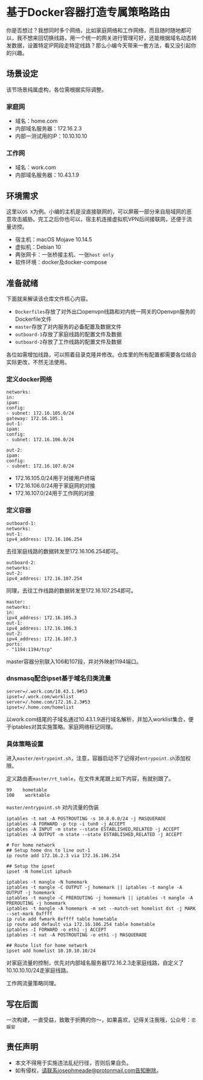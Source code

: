 # 基于Docker容器打造专属策略路由

你是否想过？我想同时多个网络，比如家庭网络和工作网络，而且随时随地都可以，我不想来回切换线路，用一个统一的网关进行管理可好，还能根据域名动态转发数据，设置特定IP网段走特定线路？那么小编今天带来一套方法，看又没引起你的兴趣。

## 场景设定
该节场景纯属虚构，各位需根据实际调整。
### 家庭网
- 域名：home.com
- 内部域名服务器：172.16.2.3
- 内部一测试用的IP：10.10.10.10

### 工作网
- 域名：work.com
- 内部域名服务器：10.43.1.9

## 环境需求
这里以`OS X`为例。小编的主机是没直接联网的，可以屏蔽一部分来自局域网的恶意攻击威胁。完工之后你也可以，宿主机连接虚拟机VPN后间接联网，还便于流量访控。
- 宿主机：macOS Mojave 10.14.5
- 虚拟机：Debian 10
- 两张网卡：一张桥接主机、一张`host only`
- 软件环境：docker及docker-compose

## 准备就绪
下面就来解读该仓库文件核心内容。
- `Dockerfiles`存放了对外出口openvpn线路和对内统一网关的Openvpn服务的Dockerfile文件
- `master`存放了对内服务的必备配置及数据文件
- `outboard-1`存放了家庭线路的配置文件及数据
- `outboard-2`存放了工作线路的配置文件及数据

各位如需增加线路，可以照着目录克隆并修改。仓库里的所有配置都需要各位结合实际更改，不然无法使用。

### 定义docker网络
```
networks:
in:
ipam:
config:
- subnet: 172.16.105.0/24
gateway: 172.16.105.1
out-1:
ipam:
config:
- subnet: 172.16.106.0/24

out-2:
ipam:
config:
- subnet: 172.16.107.0/24
```
- 172.16.105.0/24用于对接用户终端
- 172.16.106.0/24用于家庭网的对接
- 172.16.107.0/24用于工作网的对接

### 定义容器
```
outboard-1:
networks:
out-1:
ipv4_address: 172.16.106.254
```
去往家庭线路的数据转发至172.16.106.254即可。

```
outboard-2:
networks:
out-2:
ipv4_address: 172.16.107.254
```
同理，去往工作线路的数据转发至172.16.107.254即可。

```
master:
networks:
in:
ipv4_address: 172.16.105.3
out-1:
ipv4_address: 172.16.106.3
out-2:
ipv4_address: 172.16.107.3
ports:
- "1194:1194/tcp"
```
master容器分别联入106和107段，并对外映射1194端口。

### dnsmasq配合ipset基于域名归类流量
```
server=/.work.com/10.43.1.9#53
ipset=/.work.com/worklist
server=/.home.com/172.16.2.3#53
ipset=/.home.com/homelist
```
以work.com结尾的子域名通过10.43.1.9进行域名解析，并加入worklist集合，便于iptables对其实施策略。家庭网络标记同理。

### 具体策略设置
进入`master/entrypoint.sh`，注意，容器启动不了记得对`entrypoint.sh`添加权限。

定义路由表`master/rt_table`，在文件末尾跟上如下内容，有就别跟了。
```
99    hometable
100    worktable
```

`master/entrypoint.sh`
对内流量的伪装
```
iptables -t nat -A POSTROUTING -s 10.8.0.0/24 -j MASQUERADE
iptables -A FORWARD -p tcp -i tun0 -j ACCEPT
iptables -A INPUT -m state --state ESTABLISHED,RELATED -j ACCEPT
iptables -A OUTPUT -m state --state ESTABLISHED,RELATED -j ACCEPT
```

```
# For home network
## Setup home dns to line out-1
ip route add 172.16.2.3 via 172.16.106.254

## Setup the ipset
ipset -N homelist iphash

iptables -t mangle -N homemark
iptables -t mangle -C OUTPUT -j homemark || iptables -t mangle -A OUTPUT -j homemark
iptables -t mangle -C PREROUTING -j homemark || iptables -t mangle -A PREROUTING -j homemark
iptables -t mangle -A homemark -m set --match-set homelist dst -j MARK --set-mark 0xffff
ip rule add fwmark 0xffff table hometable
ip route add default via 172.16.106.254 table hometable
iptables -I FORWARD -o eth1 -j ACCEPT
iptables -t nat -A POSTROUTING -o eth1 -j MASQUERADE

## Route list for home network
ipset add homelist 10.10.10.10/24
```
对家庭流量的控制，优先对内部域名服务器172.16.2.3走家庭线路，自定义了10.10.10.10/24走家庭线路。

工作网流量策略同理。

## 写在后面
一次构建，一直受益，致敢于折腾的你～，如果喜欢，记得关注我哦，公众号：`恋娱安`

## 责任声明
- 本文不得用于实施违法乱纪行径，否则后果自负。
- 如有侵权，请联系josephmeade@protonmail.com告知删除。
